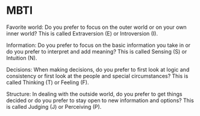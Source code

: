 # MBTI

Favorite world: Do you prefer to focus on the outer world or on your own inner world? This is called Extraversion \(E\) or Introversion \(I\).

Information: Do you prefer to focus on the basic information you take in or do you prefer to interpret and add meaning? This is called Sensing \(S\) or Intuition \(N\).

Decisions: When making decisions, do you prefer to first look at logic and consistency or first look at the people and special circumstances? This is called Thinking \(T\) or Feeling \(F\).

Structure: In dealing with the outside world, do you prefer to get things decided or do you prefer to stay open to new information and options? This is called Judging \(J\) or Perceiving \(P\).

